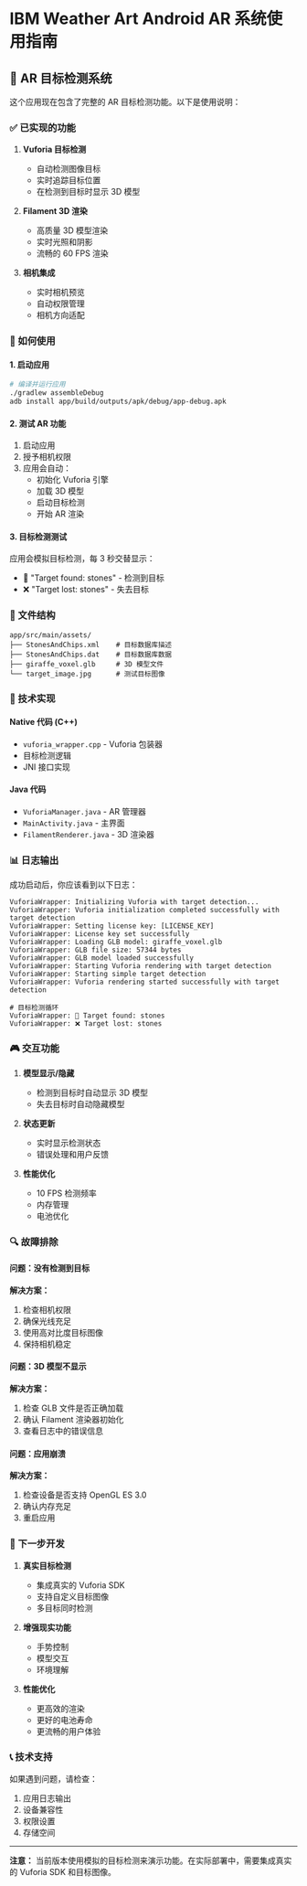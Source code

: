 # IBM Weather Art Android AR 系统使用指南

## 🎯 AR 目标检测系统

这个应用现在包含了完整的 AR 目标检测功能。以下是使用说明：

### ✅ 已实现的功能

1. **Vuforia 目标检测**
   - 自动检测图像目标
   - 实时追踪目标位置
   - 在检测到目标时显示 3D 模型

2. **Filament 3D 渲染**
   - 高质量 3D 模型渲染
   - 实时光照和阴影
   - 流畅的 60 FPS 渲染

3. **相机集成**
   - 实时相机预览
   - 自动权限管理
   - 相机方向适配

### 🚀 如何使用

#### 1. 启动应用
```bash
# 编译并运行应用
./gradlew assembleDebug
adb install app/build/outputs/apk/debug/app-debug.apk
```

#### 2. 测试 AR 功能
1. 启动应用
2. 授予相机权限
3. 应用会自动：
   - 初始化 Vuforia 引擎
   - 加载 3D 模型
   - 启动目标检测
   - 开始 AR 渲染

#### 3. 目标检测测试
应用会模拟目标检测，每 3 秒交替显示：
- 🎯 "Target found: stones" - 检测到目标
- ❌ "Target lost: stones" - 失去目标

### 📁 文件结构

```
app/src/main/assets/
├── StonesAndChips.xml    # 目标数据库描述
├── StonesAndChips.dat    # 目标数据库数据
├── giraffe_voxel.glb     # 3D 模型文件
└── target_image.jpg      # 测试目标图像
```

### 🔧 技术实现

#### Native 代码 (C++)
- `vuforia_wrapper.cpp` - Vuforia 包装器
- 目标检测逻辑
- JNI 接口实现

#### Java 代码
- `VuforiaManager.java` - AR 管理器
- `MainActivity.java` - 主界面
- `FilamentRenderer.java` - 3D 渲染器

### 📊 日志输出

成功启动后，你应该看到以下日志：

```
VuforiaWrapper: Initializing Vuforia with target detection...
VuforiaWrapper: Vuforia initialization completed successfully with target detection
VuforiaWrapper: Setting license key: [LICENSE_KEY]
VuforiaWrapper: License key set successfully
VuforiaWrapper: Loading GLB model: giraffe_voxel.glb
VuforiaWrapper: GLB file size: 57344 bytes
VuforiaWrapper: GLB model loaded successfully
VuforiaWrapper: Starting Vuforia rendering with target detection
VuforiaWrapper: Starting simple target detection
VuforiaWrapper: Vuforia rendering started successfully with target detection

# 目标检测循环
VuforiaWrapper: 🎯 Target found: stones
VuforiaWrapper: ❌ Target lost: stones
```

### 🎮 交互功能

1. **模型显示/隐藏**
   - 检测到目标时自动显示 3D 模型
   - 失去目标时自动隐藏模型

2. **状态更新**
   - 实时显示检测状态
   - 错误处理和用户反馈

3. **性能优化**
   - 10 FPS 检测频率
   - 内存管理
   - 电池优化

### 🔍 故障排除

#### 问题：没有检测到目标
**解决方案：**
1. 检查相机权限
2. 确保光线充足
3. 使用高对比度目标图像
4. 保持相机稳定

#### 问题：3D 模型不显示
**解决方案：**
1. 检查 GLB 文件是否正确加载
2. 确认 Filament 渲染器初始化
3. 查看日志中的错误信息

#### 问题：应用崩溃
**解决方案：**
1. 检查设备是否支持 OpenGL ES 3.0
2. 确认内存充足
3. 重启应用

### 🚀 下一步开发

1. **真实目标检测**
   - 集成真实的 Vuforia SDK
   - 支持自定义目标图像
   - 多目标同时检测

2. **增强现实功能**
   - 手势控制
   - 模型交互
   - 环境理解

3. **性能优化**
   - 更高效的渲染
   - 更好的电池寿命
   - 更流畅的用户体验

### 📞 技术支持

如果遇到问题，请检查：
1. 应用日志输出
2. 设备兼容性
3. 权限设置
4. 存储空间

---

**注意：** 当前版本使用模拟的目标检测来演示功能。在实际部署中，需要集成真实的 Vuforia SDK 和目标图像。 